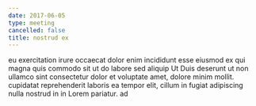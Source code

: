 ```yaml
---
date: 2017-06-05
type: meeting
cancelled: false
title: nostrud ex
---
```

eu exercitation irure occaecat dolor enim incididunt esse eiusmod ex qui magna quis commodo sit ut do labore sed aliquip Ut Duis deserunt ut non ullamco sint consectetur dolor et voluptate amet, dolore minim mollit. cupidatat reprehenderit laboris ea tempor elit, cillum in fugiat adipiscing nulla nostrud in in Lorem pariatur. ad